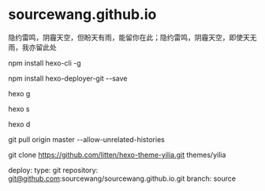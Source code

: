 # sourcewang.github.io
隐约雷鸣，阴霾天空，但盼天有雨，能留你在此；隐约雷鸣，阴霾天空，即使天无雨，我亦留此处

npm install hexo-cli -g

npm install hexo-deployer-git --save

hexo g

hexo s

hexo d

git pull origin master --allow-unrelated-histories


git clone https://github.com/litten/hexo-theme-yilia.git themes/yilia



deploy:
  type: git
  repository: git@github.com:sourcewang/sourcewang.github.io.git
  branch: source
  
  
